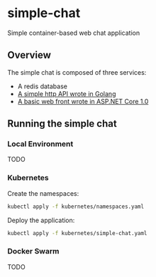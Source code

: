 # simple-chat
Simple container-based web chat application

## Overview
The simple chat is composed of three services:

- A redis database
- [A simple http API wrote in Golang](https://github.com/jcorioland/simple-chat-api)
- [A basic web front wrote in ASP.NET Core 1.0](https://github.com/jcorioland/simple-chat-client)

## Running the simple chat

### Local Environment

TODO

### Kubernetes

Create the namespaces:

```bash
kubectl apply -f kubernetes/namespaces.yaml
```

Deploy the application:

```bash
kubectl apply -f kubernetes/simple-chat.yaml
```

### Docker Swarm

TODO
